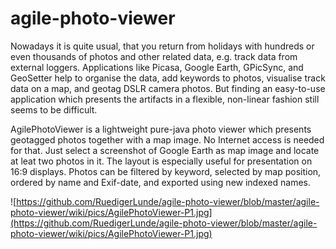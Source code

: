 # agile-photo-viewer

Nowadays it is quite usual, that you return from holidays with hundreds or
even thousands of photos and other related data, e.g. track data from external
loggers. Applications like Picasa, Google Earth, GPicSync, and GeoSetter help
to organise the data, add keywords to photos, visualise track data on a map,
and geotag DSLR camera photos. But finding an easy-to-use application which
presents the artifacts in a flexible, non-linear fashion still seems to be
difficult.

AgilePhotoViewer is a lightweight pure-java photo viewer which
presents geotagged photos together with a map image. No Internet access is
needed for that. Just select a screenshot of Google Earth as map image and
locate at leat two photos in it. The layout is especially useful for presentation on
16:9 displays. Photos can be filtered by keyword, selected by map position, ordered
by name and Exif-date, and exported using new indexed names. 

![https://github.com/RuedigerLunde/agile-photo-viewer/blob/master/agile-photo-viewer/wiki/pics/AgilePhotoViewer-P1.jpg](https://github.com/RuedigerLunde/agile-photo-viewer/blob/master/agile-photo-viewer/wiki/pics/AgilePhotoViewer-P1.jpg)
